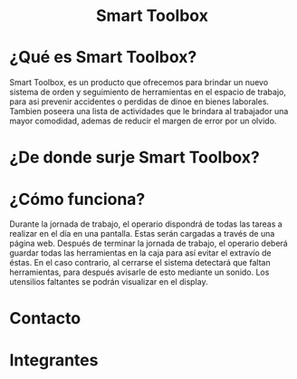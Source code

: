 <div align=center>

# Smart Toolbox

</div>

# ¿Qué es Smart Toolbox?
Smart Toolbox, es un producto que ofrecemos para brindar un nuevo sistema de orden y seguimiento de herramientas en el espacio de trabajo, para asi prevenir accidentes o perdidas de dinoe en bienes laborales. Tambien poseera una lista de actividades que le brindara al trabajador una mayor comodidad, ademas de reducir el margen de error por un olvido.

# ¿De donde surje Smart Toolbox?

# ¿Cómo funciona?
Durante la jornada de trabajo, el operario dispondrá de todas las tareas a realizar en el día en una pantalla. Estas serán cargadas a través de una página web.
Después de terminar la jornada de trabajo, el operario deberá guardar todas las herramientas en la caja para así evitar el extravío de éstas. En el caso contrario, al cerrarse el sistema detectará que faltan herramientas, para después avisarle de esto mediante un sonido. Los utensilios faltantes se podrán visualizar en el display.

# Contacto

# Integrantes